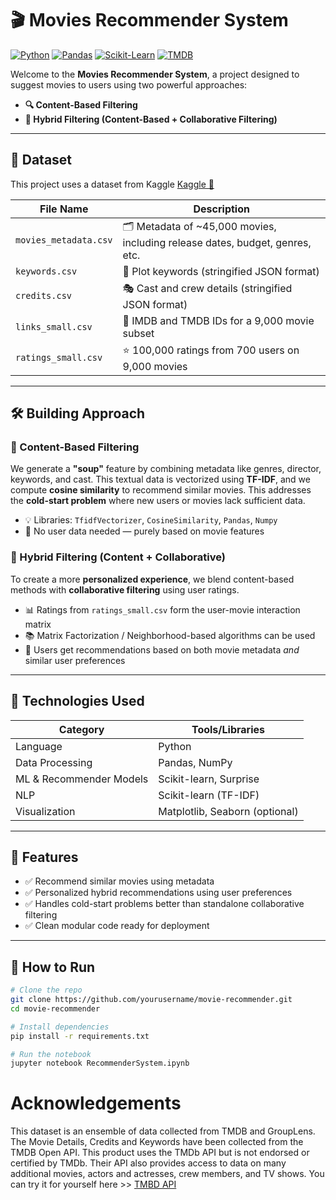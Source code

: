 # 🎬 Movies Recommender System

[![Python](https://img.shields.io/badge/Python-3.10-blue?logo=python)](https://www.python.org/)
[![Pandas](https://img.shields.io/badge/Pandas-Data%20Processing-informational?logo=pandas)](https://pandas.pydata.org/)
[![Scikit-Learn](https://img.shields.io/badge/Scikit--Learn-Machine%20Learning-orange?logo=scikit-learn)](https://scikit-learn.org/)
[![TMDB](https://img.shields.io/badge/Data-TMDB-red?logo=tmdb)](https://www.themoviedb.org/)

Welcome to the **Movies Recommender System**, a project designed to suggest movies to users using two powerful approaches:
- **🔍 Content-Based Filtering**
- **🔗 Hybrid Filtering (Content-Based + Collaborative Filtering)**

---

## 📁 Dataset

This project uses a dataset from Kaggle [Kaggle 💙](https://www.kaggle.com/datasets/rounakbanik/the-movies-dataset) 

| File Name           | Description |
|---------------------|-------------|
| `movies_metadata.csv` | 🗂 Metadata of ~45,000 movies, including release dates, budget, genres, etc. |
| `keywords.csv` | 🧩 Plot keywords (stringified JSON format) |
| `credits.csv` | 🎭 Cast and crew details (stringified JSON format) |
| `links_small.csv` | 🔗 IMDB and TMDB IDs for a 9,000 movie subset |
| `ratings_small.csv` | ⭐ 100,000 ratings from 700 users on 9,000 movies |

---

## 🛠️ Building Approach

### 🔹 Content-Based Filtering
We generate a **"soup"** feature by combining metadata like genres, director, keywords, and cast. This textual data is vectorized using **TF-IDF**, and we compute **cosine similarity** to recommend similar movies. This addresses the **cold-start problem** where new users or movies lack sufficient data.

- 💡 Libraries: `TfidfVectorizer`, `CosineSimilarity`, `Pandas`, `Numpy`
- 🧠 No user data needed — purely based on movie features

### 🔸 Hybrid Filtering (Content + Collaborative)
To create a more **personalized experience**, we blend content-based methods with **collaborative filtering** using user ratings. 

- 📊 Ratings from `ratings_small.csv` form the user-movie interaction matrix
- 📚 Matrix Factorization / Neighborhood-based algorithms can be used
- 🤝 Users get recommendations based on both movie metadata *and* similar user preferences

---

## 🧰 Technologies Used

| Category | Tools/Libraries |
|---------|----------------|
| Language | Python |
| Data Processing | Pandas, NumPy |
| ML & Recommender Models | Scikit-learn, Surprise |
| NLP | Scikit-learn (TF-IDF) |
| Visualization | Matplotlib, Seaborn (optional) |

---

## 📌 Features

- ✅ Recommend similar movies using metadata
- ✅ Personalized hybrid recommendations using user preferences
- ✅ Handles cold-start problems better than standalone collaborative filtering
- ✅ Clean modular code ready for deployment

---

## 🚀 How to Run

```bash
# Clone the repo
git clone https://github.com/yourusername/movie-recommender.git
cd movie-recommender

# Install dependencies
pip install -r requirements.txt

# Run the notebook
jupyter notebook RecommenderSystem.ipynb
```

# Acknowledgements
This dataset is an ensemble of data collected from TMDB and GroupLens.
The Movie Details, Credits and Keywords have been collected from the TMDB Open API. This product uses the TMDb API but is not endorsed or certified by TMDb. Their API also provides access to data on many additional movies, actors and actresses, crew members, and TV shows. You can try it for yourself here >> [TMBD API](https://developer.themoviedb.org/docs/getting-started)
